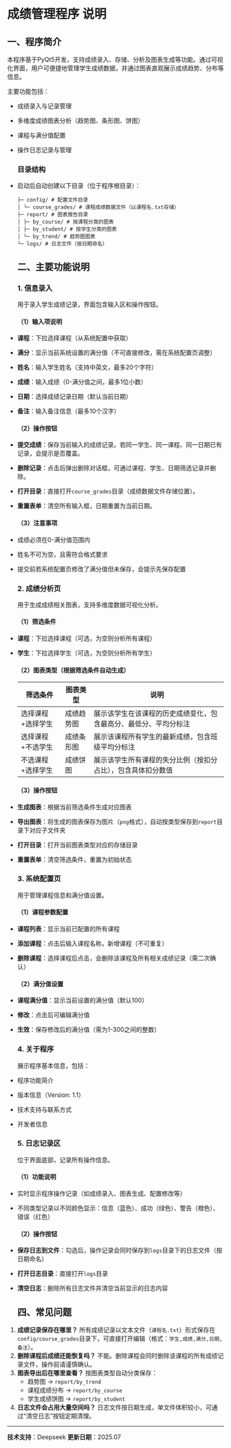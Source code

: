 # 成绩管理程序 说明

## 一、程序简介

本程序基于PyQt5开发，支持成绩录入、存储、分析及图表生成等功能。通过可视化界面，用户可便捷地管理学生成绩数据，并通过图表直观展示成绩趋势、分布等信息。


主要功能包括：

- 成绩录入与记录管理
- 多维度成绩图表分析（趋势图、条形图、饼图）
- 课程与满分值配置
- 操作日志记录与管理
  
  
  
  ### 目录结构
- 启动后自动创建以下目录（位于程序根目录）：
  
  ```
  ├─ config/ # 配置文件目录
  │ └─ course_grades/ # 课程成绩数据文件（以课程名.txt存储）
  ├─ report/ # 图表报告目录
  │ ├─ by_course/ # 按课程分类的图表
  │ ├─ by_student/ # 按学生分类的图表
  │ └─ by_trend/ # 趋势图图表
  └─ logs/ # 日志文件（按日期命名）
  ```
  
  ## 二、主要功能说明
  
  ### 1. 信息录入
  
  用于录入学生成绩记录，界面包含输入区和操作按钮。
  
  #### （1）输入项说明
- **课程**：下拉选择课程（从系统配置中获取）
- **满分**：显示当前系统设置的满分值（不可直接修改，需在系统配置页调整）
- **姓名**：输入学生姓名（支持中英文，最多20个字符）
- **成绩**：输入成绩（0-满分值之间，最多1位小数）
- **日期**：选择成绩记录日期（默认当前日期）
- **备注**：输入备注信息（最多10个汉字）
  
  #### （2）操作按钮
- **提交成绩**：保存当前输入的成绩记录。若同一学生、同一课程、同一日期已有记录，会提示是否覆盖。
- **删除记录**：点击后弹出删除对话框，可通过课程、学生、日期筛选记录并删除。
- **打开目录**：直接打开`course_grades`目录（成绩数据文件存储位置）。
- **重置表单**：清空所有输入框，日期重置为当前日期。
  
  #### （3）注意事项
- 成绩必须在0-满分值范围内
- 姓名不可为空，且需符合格式要求
- 提交前若系统配置页修改了满分值但未保存，会提示先保存配置
  
  ### 2. 成绩分析页
  
  用于生成成绩相关图表，支持多维度数据可视化分析。
  
  #### （1）筛选条件
- **课程**：下拉选择课程（可选，为空则分析所有课程）
- **学生**：下拉选择学生（可选，为空则分析所有学生）
  
  #### （2）图表类型（根据筛选条件自动生成）
  
  | 筛选条件      | 图表类型  | 说明                               |
  | --------- | ----- | -------------------------------- |
  | 选择课程+选择学生 | 成绩趋势图 | 展示该学生在该课程的历史成绩变化，包含最高分、最低分、平均分标注 |
  | 选择课程+不选学生 | 成绩条形图 | 展示该课程所有学生的最新成绩，包含班级平均分标注         |
  | 不选课程+选择学生 | 成绩饼图  | 展示该学生所有课程的失分比例（按扣分占比），包含具体扣分数值   |
  
  #### （3）操作按钮
- **生成图表**：根据当前筛选条件生成对应图表
- **导出图表**：将生成的图表保存为图片（`png`格式），自动按类型保存到`report`目录下对应子文件夹
- **打开目录**：打开当前图表类型对应的存储目录
- **重置表单**：清空筛选条件，重置为初始状态
  
  ### 3. 系统配置页
  
  用于管理课程信息和满分值设置。
  
  #### （1）课程参数配置
- **课程列表**：显示当前已配置的所有课程
- **添加课程**：点击后输入课程名称，新增课程（不可重复）
- **删除课程**：选择课程后点击，会删除该课程及所有相关成绩记录（需二次确认）
  
  #### （2）满分值设置
- **课程满分值**：显示当前设置的满分值（默认100）
- **修改**：点击后可编辑满分值
- **生效**：保存修改后的满分值（需为1-300之间的整数）
  
  ### 4. 关于程序
  
  展示程序基本信息，包括：
- 程序功能简介
- 版本信息（Version: 1.1）
- 技术支持与联系方式
- 开发者信息
  
  ### 5. 日志记录区
  
  位于界面底部，记录所有操作信息。
  
  #### （1）功能说明
- 实时显示程序操作记录（如成绩录入、图表生成、配置修改等）
- 不同类型记录以不同颜色显示：信息（蓝色）、成功（绿色）、警告（橙色）、错误（红色）
  
  #### （2）操作按钮
- **保存日志到文件**：勾选后，操作记录会同时保存到`logs`目录下的日志文件（按日期命名）
- **打开日志目录**：直接打开`logs`目录
- **清空日志**：删除所有日志文件并清空当前显示的日志内容
  
  ## 四、常见问题
1. **成绩记录保存在哪里？** 
   所有成绩记录以文本文件（`课程名.txt`）形式保存在`config/course_grades`目录下，可直接打开编辑（格式：`学生,成绩,满分,日期,备注`）。
2. **删除课程后成绩还能恢复吗？** 
   不能。删除课程会同时删除该课程的所有成绩记录文件，操作前请谨慎确认。
3. **图表导出后在哪里查看？** 
   按图表类型自动分类保存：
   - 趋势图 → `report/by_trend`
   - 课程成绩分布 → `report/by_course`
   - 学生成绩饼图 → `report/by_student`
4. **日志文件会占用大量空间吗？** 
   日志文件按日期生成，单文件体积较小，可通过“清空日志”按钮定期清理。


---

**技术支持**：Deepseek 
**更新日期**：2025.07
